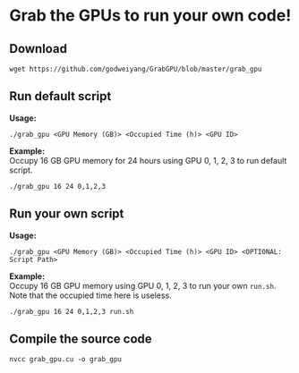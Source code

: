 # Grab the GPUs to run your own code!

## Download
```
wget https://github.com/godweiyang/GrabGPU/blob/master/grab_gpu
```

## Run default script
**Usage:**  
```shell
./grab_gpu <GPU Memory (GB)> <Occupied Time (h)> <GPU ID>
```

**Example:**  
Occupy 16 GB GPU memory for 24 hours using GPU 0, 1, 2, 3 to run default script.
```shell
./grab_gpu 16 24 0,1,2,3
```

## Run your own script

**Usage:**  
```shell
./grab_gpu <GPU Memory (GB)> <Occupied Time (h)> <GPU ID> <OPTIONAL: Script Path>
```

**Example:**  
Occupy 16 GB GPU memory using GPU 0, 1, 2, 3 to run your own `run.sh`. Note that the occupied time here is useless.
```shell
./grab_gpu 16 24 0,1,2,3 run.sh
```

## Compile the source code
```shell
nvcc grab_gpu.cu -o grab_gpu
```
